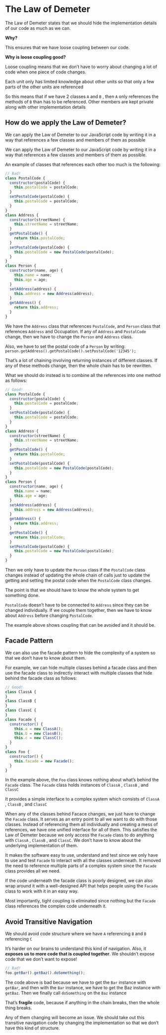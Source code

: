 # The Law of Demeter

The Law of Demeter states that we should hide the implementation details of our code as much as we can. 

**Why?**

This ensures that we have loose coupling between our code.

**Why is loose coupling good?**

Loose coupling means that we don’t have to worry about changing a lot of code when one piece of code changes.

Each unit only has limited knowledge about other units so that only a few parts of the other units are referenced

So this means that if we have 2 classes `A` and `B` , then `A` only references the methods of `B` than has to be referenced. Other members are kept private along with other implementation details

## How do we apply the Law of Demeter?

We can apply the Law of Demeter to our JavaScript code by writing it in a way that references a few classes and members of them as possible

We can apply the Law of Demeter to our JavaScript code by writing it in a way that references a few classes and members of them as possible.

An example of classes that references each other too much is the following:

```javascript
// Bad!
class PostalCode {
  constructor(postalCode) {
    this.postalCode = postalCode;
  }
  setPostalCode(postalCode) {
    this.postalCode = postalCode;
  }
}
class Address {
  constructor(streetName) {
    this.streetName = streetName;
  }
  getPostalCode() {
    return this.postalCode;
  }
  setPostalCode(postalCode) {
    this.postalCode = new PostalCode(postalCode);
  }
}
class Person {
  constructor(name, age) {
    this.name = name;
    this.age = age;
  }
  setAddress(address) {
    this.address = new Address(address);
  }
  getAddress() {
    return this.address;
  }
}
```

We have the `Address` class that references `PostalCode`, and `Person` class that references `Address` and Occupation. If any of `Address` and `PostalCode` change, then we have to change the `Person` and `Address` class.

Also, we have to set the postal code of a `Person` by writing: `person.getAddress().getPostalCode().setPostalCode('12345');`

That’s a lot of chaining involving returning instances of different classes. If any of these methods change, then the whole chain has to be rewritten.

What we should do instead is to combine all the references into one method as follows:

```javascript
// Good!
class PostalCode {
  constructor(postalCode) {
    this.postalCode = postalCode;
  }
  setPostalCode(postalCode) {
    this.postalCode = postalCode;
  }
}
class Address {
  constructor(streetName) {
    this.streetName = streetName;
  }
  getPostalCode() {
    return this.postalCode;
  }
  setPostalCode(postalCode) {
    this.postalCode = new PostalCode(postalCode);
  }
}
class Person {
  constructor(name, age) {
    this.name = name;
    this.age = age;
  }
  setAddress(address) {
    this.address = new Address(address);
  }
  getAddress() {
    return this.address;
  }
  getPostalCode() {
    return this.postalCode;
  }
  setPostalCode(postalCode) {
    this.postalCode = new PostalCode(postalCode);
  }
}
```

Then we only have to update the `Person` class if the `PostalCode` class changes instead of updating the whole chain of calls just to update the getting and setting the postal code when the `PostalCode` class changes.

The point is that we should have to know the whole system to get something done.

`PostalCode` doesn’t have to be connected to `Address` since they can be changed individually. If we couple them together, then we have to know about `Address` before changing `PostalCode`.

The example above shows coupling that can be avoided and it should be.

## Facade Pattern

We can also use the facade pattern to hide the complexity of a system so that we don’t have to know about them.

For example, we can hide multiple classes behind a facade class and then use the facade class to indirectly interact with multiple classes that hide behind the facade class as follows:

```javascript
// Good!
class ClassA {
}
class ClassB {
}
class ClassC {
}
class Facade {
  constructor() {
    this.a = new ClassA();
    this.b = new ClassB();
    this.c = new ClassC();
  }
}
class Foo {
  constructor() {
    this.facade = new Facade();
  }
}
```

In the example above, the `Foo` class knows nothing about what’s behind the `Facade` class. The `Facade` class holds instances of `ClassA` , `ClassB` , and `ClassC`

It provides a simple interface to a complex system which consists of `ClassA` , `ClassB` , and `ClassC`

When any of the classes behind Facace changes, we just have to change the `Facade` class. It serves as an entry point to all we want to do with those classes. Instead of referencing them all individually and creating a mess of references, we have one unified interface for all of them. This satisfies the Law of Demeter because we only access the `Facade` class to do anything with `ClassA` , `ClassB` , and `ClassC`. We don’t have to know about the underlying implementation of them.

It makes the software easy to use, understand and test since we only have to use and test `Facade` to interact with all the classes underneath. It removed the need to reference multiple parts of a complex system since the `Facade` class provides all we need.

If the code underneath the facade class is poorly designed, we can also wrap around it with a well-designed API that helps people using the `Facade` class to work with it in an easy way.

Most importantly, tight coupling is eliminated since nothing but the `Facade` class references the complex code underneath it.

## Avoid Transitive Navigation

We should avoid code structure where we have `A` referencing `B` and `B` referencing `C`

It’s harder on our brains to understand this kind of navigation. Also, it **exposes us to more code that is coupled together**. We shouldn’t expose code that we don’t want to expose!

```javascript
// Bad!
foo.getBar().getBaz().doSomething();
```

The code above is bad because we have to get the `Bar` instance with `getBar`, and then with the `Bar` instance, we have to get the Baz instance with `getBaz`. Then we finally call `doSomething` on the `Baz` instance

That’s **fragile** code, because if anything in the chain breaks, then the whole thing breaks.

Any of them changing will become an issue. We should take out this transitive navigation code by changing the implementation so that we don’t have this kind of structure.
